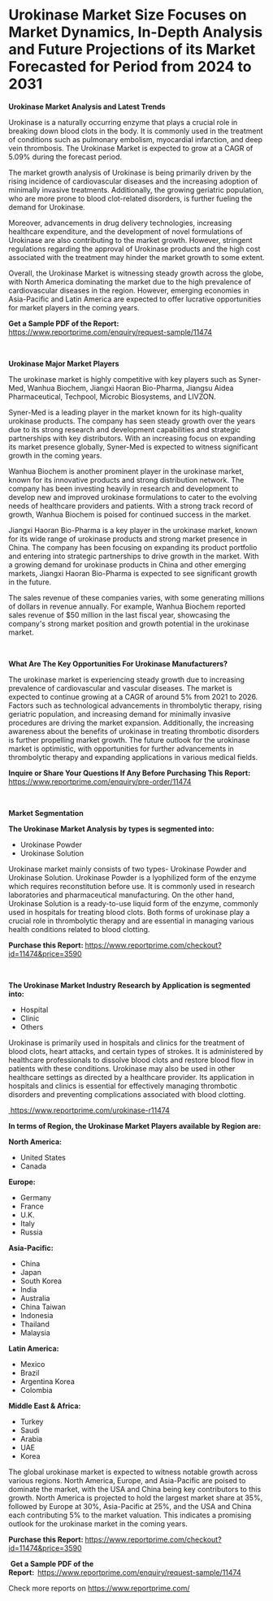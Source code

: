 <p><h1>Urokinase Market Size Focuses on Market Dynamics, In-Depth Analysis and Future Projections of its Market Forecasted for Period from 2024 to 2031</h1></p><p><strong>Urokinase Market Analysis and Latest Trends</strong></p>
<p><p>Urokinase is a naturally occurring enzyme that plays a crucial role in breaking down blood clots in the body. It is commonly used in the treatment of conditions such as pulmonary embolism, myocardial infarction, and deep vein thrombosis. The Urokinase Market is expected to grow at a CAGR of 5.09% during the forecast period.</p><p>The market growth analysis of Urokinase is being primarily driven by the rising incidence of cardiovascular diseases and the increasing adoption of minimally invasive treatments. Additionally, the growing geriatric population, who are more prone to blood clot-related disorders, is further fueling the demand for Urokinase.</p><p>Moreover, advancements in drug delivery technologies, increasing healthcare expenditure, and the development of novel formulations of Urokinase are also contributing to the market growth. However, stringent regulations regarding the approval of Urokinase products and the high cost associated with the treatment may hinder the market growth to some extent.</p><p>Overall, the Urokinase Market is witnessing steady growth across the globe, with North America dominating the market due to the high prevalence of cardiovascular diseases in the region. However, emerging economies in Asia-Pacific and Latin America are expected to offer lucrative opportunities for market players in the coming years.</p></p>
<p><strong>Get a Sample PDF of the Report:&nbsp;</strong> <a href="https://www.reportprime.com/enquiry/request-sample/11474">https://www.reportprime.com/enquiry/request-sample/11474</a></p>
<p>&nbsp;</p>
<p><strong>Urokinase Major Market Players</strong></p>
<p><p>The urokinase market is highly competitive with key players such as Syner-Med, Wanhua Biochem, Jiangxi Haoran Bio-Pharma, Jiangsu Aidea Pharmaceutical, Techpool, Microbic Biosystems, and LIVZON.</p><p>Syner-Med is a leading player in the market known for its high-quality urokinase products. The company has seen steady growth over the years due to its strong research and development capabilities and strategic partnerships with key distributors. With an increasing focus on expanding its market presence globally, Syner-Med is expected to witness significant growth in the coming years.</p><p>Wanhua Biochem is another prominent player in the urokinase market, known for its innovative products and strong distribution network. The company has been investing heavily in research and development to develop new and improved urokinase formulations to cater to the evolving needs of healthcare providers and patients. With a strong track record of growth, Wanhua Biochem is poised for continued success in the market.</p><p>Jiangxi Haoran Bio-Pharma is a key player in the urokinase market, known for its wide range of urokinase products and strong market presence in China. The company has been focusing on expanding its product portfolio and entering into strategic partnerships to drive growth in the market. With a growing demand for urokinase products in China and other emerging markets, Jiangxi Haoran Bio-Pharma is expected to see significant growth in the future.</p><p>The sales revenue of these companies varies, with some generating millions of dollars in revenue annually. For example, Wanhua Biochem reported sales revenue of $50 million in the last fiscal year, showcasing the company's strong market position and growth potential in the urokinase market.</p></p>
<p>&nbsp;</p>
<p><strong>What Are The Key Opportunities For Urokinase Manufacturers?</strong></p>
<p><p>The urokinase market is experiencing steady growth due to increasing prevalence of cardiovascular and vascular diseases. The market is expected to continue growing at a CAGR of around 5% from 2021 to 2026. Factors such as technological advancements in thrombolytic therapy, rising geriatric population, and increasing demand for minimally invasive procedures are driving the market expansion. Additionally, the increasing awareness about the benefits of urokinase in treating thrombotic disorders is further propelling market growth. The future outlook for the urokinase market is optimistic, with opportunities for further advancements in thrombolytic therapy and expanding applications in various medical fields.</p></p>
<p><strong>Inquire or Share Your Questions If Any Before Purchasing This Report:</strong> <a href="https://www.reportprime.com/enquiry/pre-order/11474">https://www.reportprime.com/enquiry/pre-order/11474</a></p>
<p>&nbsp;</p>
<p><strong>Market Segmentation</strong></p>
<p><strong>The Urokinase Market Analysis by types is segmented into:</strong></p>
<p><ul><li>Urokinase Powder</li><li>Urokinase Solution</li></ul></p>
<p><p>Urokinase market mainly consists of two types- Urokinase Powder and Urokinase Solution. Urokinase Powder is a lyophilized form of the enzyme which requires reconstitution before use. It is commonly used in research laboratories and pharmaceutical manufacturing. On the other hand, Urokinase Solution is a ready-to-use liquid form of the enzyme, commonly used in hospitals for treating blood clots. Both forms of urokinase play a crucial role in thrombolytic therapy and are essential in managing various health conditions related to blood clotting.</p></p>
<p><strong>Purchase this Report:&nbsp;</strong><a href="https://www.reportprime.com/checkout?id=11474&price=3590">https://www.reportprime.com/checkout?id=11474&price=3590</a></p>
<p>&nbsp;</p>
<p><strong>The Urokinase Market Industry Research by Application is segmented into:</strong></p>
<p><ul><li>Hospital</li><li>Clinic</li><li>Others</li></ul></p>
<p><p>Urokinase is primarily used in hospitals and clinics for the treatment of blood clots, heart attacks, and certain types of strokes. It is administered by healthcare professionals to dissolve blood clots and restore blood flow in patients with these conditions. Urokinase may also be used in other healthcare settings as directed by a healthcare provider. Its application in hospitals and clinics is essential for effectively managing thrombotic disorders and preventing complications associated with blood clotting.</p></p>
<p><a href="https://www.reportprime.com/urokinase-r11474">&nbsp;https://www.reportprime.com/urokinase-r11474</a></p>
<p><strong>In terms of Region, the Urokinase Market Players available by Region are:</strong></p>
<p>
    <p> <strong> North America: </strong>
        <ul>
            <li>United States</li>
            <li>Canada</li>
        </ul>
        </p> 
    <p> <strong> Europe: </strong>
        <ul>
            <li>Germany</li>
            <li>France</li>
            <li>U.K.</li>
            <li>Italy</li>
            <li>Russia</li>
        </ul>
        </p> 
    <p> <strong> Asia-Pacific: </strong>
        <ul>
            <li>China</li>
            <li>Japan</li>
            <li>South Korea</li>
            <li>India</li>
            <li>Australia</li>
            <li>China Taiwan</li>
            <li>Indonesia</li>
            <li>Thailand</li>
            <li>Malaysia</li>
        </ul>
        </p> 
    <p> <strong> Latin America: </strong>
        <ul>
            <li>Mexico</li>
            <li>Brazil</li>
            <li>Argentina Korea</li>
            <li>Colombia</li>
        </ul>
        </p> 
    <p> <strong> Middle East & Africa: </strong>
        <ul>
            <li>Turkey</li>
            <li>Saudi</li>
            <li>Arabia</li>
            <li>UAE</li>
            <li>Korea</li>
        </ul>
    </p>
    </p>
<p><p>The global urokinase market is expected to witness notable growth across various regions. North America, Europe, and Asia-Pacific are poised to dominate the market, with the USA and China being key contributors to this growth. North America is projected to hold the largest market share at 35%, followed by Europe at 30%, Asia-Pacific at 25%, and the USA and China each contributing 5% to the market valuation. This indicates a promising outlook for the urokinase market in the coming years.</p></p>
<p><strong>Purchase this Report: </strong><a href="https://www.reportprime.com/checkout?id=11474&price=3590">https://www.reportprime.com/checkout?id=11474&price=3590</a></p>
<p>&nbsp;<strong>Get a Sample PDF of the Report:&nbsp;&nbsp;</strong><a href="https://www.reportprime.com/enquiry/request-sample/11474">https://www.reportprime.com/enquiry/request-sample/11474</a></p>
<p><strong></strong></p>
<p>Check more reports on <a href="https://www.reportprime.com/">https://www.reportprime.com/</a></p>